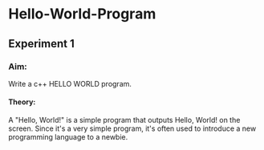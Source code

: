 # Hello-World-Program

## Experiment 1

### Aim: 

Write a c++ HELLO WORLD program.

#### Theory:

A "Hello, World!" is a simple program that outputs Hello, World! on the screen. Since it's a very simple program, it's often used to introduce a new programming language to a newbie.
